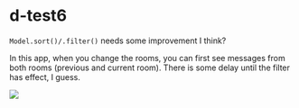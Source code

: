 d-test6
=======

`Model.sort()/.filter()` needs some improvement I think?

In this app, when you change the rooms, you can first see messages from both rooms (previous and current room). There is some delay until the filter has effect, I guess.

![](https://raw.githubusercontent.com/ilkkah/d-test6/master/public/anim.gif)
